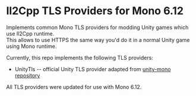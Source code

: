 # Il2Cpp TLS Providers for Mono 6.12

Implements common Mono TLS providers for modding Unity games which use Il2Cpp runtime.  
This allows to use HTTPS the same way you'd do it in a normal Unity game using Mono runtime.

Currently, this repo implements the following TLS providers:

* UnityTls -- official Unity TLS provider adapted from [unity-mono repository](https://github.com/Unity-Technologies/mono/tree/24ce88f8a387f93884225c5b31ac42655a9df344/mcs/class/System/Mono.UnityTls)

All TLS providers were updated for use with Mono 6.12.